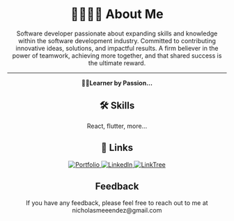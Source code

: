 <!-- Encabezado -->
<h1 align="center">👨🏽‍💻🚀 About Me</h1>

<p align="center">
  Software developer passionate about expanding skills and knowledge within the software development industry. Committed to contributing innovative ideas, solutions, and impactful results. A firm believer in the power of teamwork, achieving more together, and that shared success is the ultimate reward.
</p>

<!-- Separador -->
<hr>

<!-- Introducción -->
<p align="center">
  <strong>👨‍🎓Learner by Passion...</strong>
</p>

<!-- Habilidades -->
<h2 align="center">🛠 Skills</h2>

<p align="center">
React, flutter, more...
</p>

<!-- Enlaces -->
<h2 align="center">🔗 Links</h2>

<p align="center">
  <a href="https://portafolio-one-zeta.vercel.app/" target="_blank">
    <img src="https://img.shields.io/badge/my_portfolio-000?style=for-the-badge&logo=ko-fi&logoColor=white" alt="Portfolio">
  </a>
  <a href="https://www.linkedin.com/in/nicholasgmendez/" target="_blank">
    <img src="https://img.shields.io/badge/linkedin-0A66C2?style=for-the-badge&logo=linkedin&logoColor=white" alt="LinkedIn">
  </a>
  <a href="https://linktr.ee/nicholasmendez11" target="_blank">
    <img src="https://img.shields.io/badge/linktree-00000?style=for-the-badge&logo=linktree&logoColor=white" alt="LinkTree">
  </a>
</p>

<!-- Feedback -->
<h2 align="center">Feedback</h2>

<p align="center">
  If you have any feedback, please feel free to reach out to me at nicholasmeeendez@gmail.com
</p>
